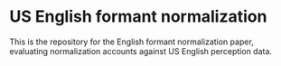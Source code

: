 # US English formant normalization
This is the repository for the English formant normalization paper, evaluating normalization accounts against US English perception data.